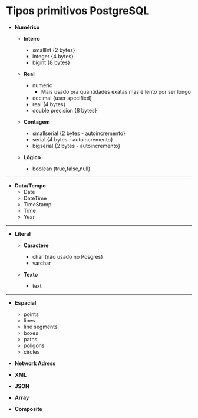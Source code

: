 # Tipos primitivos PostgreSQL

* __Numérico__
	* __Inteiro__
		* smallInt {2 bytes}
		* integer {4 bytes}
		* bigint {8 bytes}

	* __Real__
		* numeric 
			* Mais usado pra quantidades exatas mas é lento por ser longo
		* decimal {user specified}
		* real {4 bytes}
		* double precision {8 bytes}
		
	* __Contagem__
		* smallserial {2 bytes - autoincremento}
		* serial {4 bytes - autoincremento}
		* bigserial {2 bytes - autoincremento}

	* __Lógico__
		* boolean (true,false,null)
---

* __Data/Tempo__
	* Date
	* DateTime
	* TimeStamp
	* Time
	* Year
---
* __Literal__

	* __Caractere__
		* char (não usado no Posgres)
		* varchar

	* __Texto__
		* text
---

* __Espacial__
	* points
	* lines
	* line segments
	* boxes
	* paths
	* poligons
	* circles

* __Network Adress__
* __XML__
* __JSON__
* __Array__
* __Composite__
